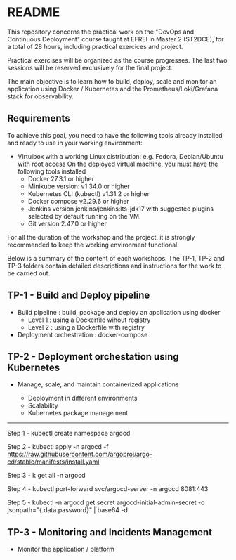 # README #

This repository concerns the practical work on the "DevOps and Continuous Deployment" course taught at EFREI in Master 2 (ST2DCE), for a total of 28 hours, including practical exercices and project.

Practical exercises will be organized as the course progresses. The last two sessions will be reserved exclusively for the final project.

The main objective is to learn how to build, deploy, scale and monitor an application using Docker / Kubernetes and the Prometheus/Loki/Grafana stack for observability.

## Requirements ##

To achieve this goal, you need to have the following tools already installed and ready to use in your working environment:

* Virtulbox with a working Linux distribution: e.g. Fedora, Debian/Ubuntu with root access
On the deployed virtual machine, you must have the following tools installed
  * Docker 27.3.1 or higher
  * Minikube version: v1.34.0 or higher
  * Kubernetes CLI (kubectl) v1.31.2 or higher
  * Docker compose v2.29.6 or higher
  * Jenkins version jenkins/jenkins:lts-jdk17 with suggested plugins selected by default running on the VM.
  * Git version 2.47.0 or higher

For all the duration of the workshop and the project, it is strongly recommended to keep the working environment functional.

Below is a summary of the content of each workshops. The TP-1, TP-2 and TP-3 folders contain detailed descriptions and instructions for the work to be carried out.

## TP-1 - Build and Deploy pipeline ##

* Build pipeline : build, package and deploy an application using docker
  * Level 1 : using a Dockerfile wihout registry
  * Level 2 : using a Dockerfile with registry
* Deployment orchestration : docker-compose

## TP-2 - Deployment orchestation using Kubernetes ##

* Manage, scale, and maintain containerized applications

  * Deployment in different environments
  * Scalability
  * Kubernetes package management
***



Step 1 -  kubectl create namespace argocd

Step 2 -  kubectl apply -n argocd -f https://raw.githubusercontent.com/argoproj/argo-cd/stable/manifests/install.yaml

Step 3 -  k get all -n argocd

Step 4 -  kubectl port-forward svc/argocd-server -n argocd 8081:443

Step 5 -  kubectl -n argocd get secret argocd-initial-admin-secret -o jsonpath="{.data.password}" | base64 -d




## TP-3 - Monitoring and Incidents Management ##

* Monitor the application / platform

